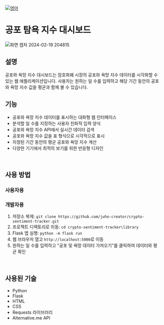 [![영어](https://img.shields.io/badge/lang-English-blue.svg)](https://github.com/juho-creator/crypto-sentiment-tracker/blob/master/README.md)

# 공포 탐욕 지수 대시보드
![화면 캡처 2024-02-19 204815](https://github.com/juho-creator/crypto-sentiment-tracker/assets/72856990/fc5bdcc4-e6f1-4149-bbf5-75798b08694e)
</br>

## 설명
공포와 욕망 지수 대시보드는 암호화폐 시장의 공포와 욕망 지수 데이터를 시각화할 수 있는 웹 애플리케이션입니다. 사용자는 원하는 일 수를 입력하고 해당 기간 동안의 공포와 욕망 지수 값을 평균과 함께 볼 수 있습니다.
</br>

## 기능
- 공포와 욕망 지수 데이터를 표시하는 대화형 웹 인터페이스
- 분석할 일 수를 지정하는 사용자 친화적 입력 양식
- 공포와 욕망 지수 API에서 실시간 데이터 검색
- 공포와 욕망 지수 값을 표 형식으로 시각적으로 표시
- 지정된 기간 동안의 평균 공포와 욕망 지수 계산
- 다양한 기기에서 최적의 보기를 위한 반응형 디자인
</br>

## 사용 방법
### 사용자용
### 개발자용
1. 저장소 복제: `git clone https://github.com/juho-creator/crypto-sentiment-tracker.git`
2. 프로젝트 디렉토리로 이동: `cd crypto-sentiment-tracker\library`
3. Flask 앱 실행: `python -m flask run`
4. 웹 브라우저 열고 `http://localhost:5000`로 이동
5. 원하는 일 수를 입력하고 "공포 및 욕망 데이터 가져오기"를 클릭하여 데이터와 평균 확인
</br>

## 사용된 기술
- Python
- Flask
- HTML
- CSS
- Requests 라이브러리
- Alternative.me API
</br>
